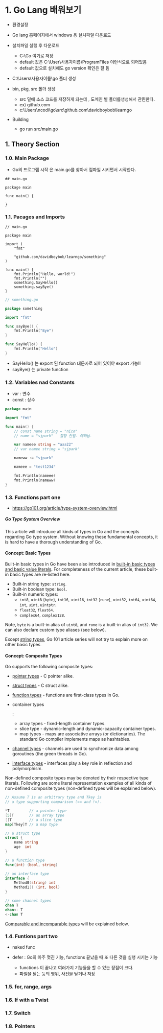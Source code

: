 # 1. Go Lang 배워보기

- 환경설정

- Go lang 홈페이지에서 windows 용 설치파일 다운로드

- 설치파일 실행 후 다운로드

  - C:\Go 여기로 저장
  - default 값은 C:\User\사용자이름\ProgramFiles 이런식으로 되어있음
  - default 값으로 설치해도 go version 확인은 잘 됨

  

- C:\Users\사용자이름\go 폴더 생성
- bin, pkg, src 폴더 생성
  - src 밑에 소스 코드를 저장하게 되는데 , 도메인 별 폴더를생성해서 관린한다.
  - ex) github.com
  - c:\Users\ncodi\go\src\github.com\davidboybob\learngo
- Building
  - go run src/main.go





## 1. Theory Section

### 1.0. Main Package

- Go의 프로그램 시작 은 main.go를 찾아서 컴파일 시키면서 시작한다.

```
## main.go

package main 

func main() {

}
```





### 1.1. Pacages and Imports

```
// main.go

package main

import (
	"fmt"

	"github.com/davidboybob/learngo/something"
)

func main() {
	fmt.Println("Hello, world!")
	fmt.Println("")
	something.SayHello()
	something.sayBye()
}
```

```go
// something.go

package something

import "fmt"

func sayBye() {
	fmt.Println("Bye")
}

func SayHello() {
	fmt.Println("Hello")
}
```

- SayHello() 는 export 된 function 대문자로 되어 있어야 export 가능!!
- sayBye() 는 private function 



### 1.2. Variables nad Constants

- var : 변수 
- const : 상수

```go
package main

import "fmt"

func main() {
	// const name string = "nico"
	// name = "sjpark"   할당 안됨. 에러남.

	var nameee string = "aaa22"
	// var namee string = "sjpark"

	nameww := "sjpark"

	nameee = "test1234"

	fmt.Println(nameee)
	fmt.Println(nameww)
}
```



### 1.3. Functions part one

- https://go101.org/article/type-system-overview.html

##### Go Type System Overview

This article will introduce all kinds of types in Go and the concepts regarding Go type system. Without knowing these fundamental concepts, it is hard to have a thorough understanding of Go.

#### Concept: Basic Types

Built-in basic types in Go have been also introduced in [built-in basic types and basic value literals](https://go101.org/article/basic-types-and-value-literals.html). For completeness of the current article, these built-in basic types are re-listed here.

- Built-in string type: `string`.
- Built-in boolean type: `bool`.
- Built-in numeric types:
  - `int8`, `uint8` (`byte`), `int16`, `uint16`, `int32` (`rune`), `uint32`, `int64`, `uint64`, `int`, `uint`, `uintptr`.
  - `float32`, `float64`.
  - `complex64`, `complex128`.

Note, `byte` is a built-in alias of `uint8`, and `rune` is a built-in alias of `int32`. We can also declare custom type aliases (see below).

Except [string types](https://go101.org/article/string.html), Go 101 article series will not try to explain more on other basic types.

#### Concept: Composite Types

Go supports the following composite types:

- [pointer types](https://go101.org/article/pointer.html) - C pointer alike.

- [struct types](https://go101.org/article/struct.html) - C struct alike.

- [function types](https://go101.org/article/function.html) - functions are first-class types in Go.

- container types

  :

  - array types - fixed-length container types.
  - slice type - dynamic-length and dynamic-capacity container types.
  - map types - maps are associative arrays (or dictionaries). The standard Go compiler implements maps as hashtables.

- [channel types](https://go101.org/article/channel.html) - channels are used to synchronize data among goroutines (the green threads in Go).

- [interface types](https://go101.org/article/interface.html) - interfaces play a key role in reflection and polymorphism.

Non-defined composite types may be denoted by their respective type literals. Following are some literal representation examples of all kinds of non-defined composite types (non-defined types will be explained below).

```go
// Assume T is an arbitrary type and Tkey is
// a type supporting comparison (== and !=).

*T         // a pointer type
[5]T       // an array type
[]T        // a slice type
map[Tkey]T // a map type

// a struct type
struct {
	name string
	age  int
}

// a function type
func(int) (bool, string)

// an interface type
interface {
	Method0(string) int
	Method1() (int, bool)
}

// some channel types
chan T
chan<- T
<-chan T
```



[Comparable and incomparable types](https://go101.org/article/type-system-overview.html#types-not-support-comparison) will be explained below.



### 1.4. Funtions part two

- naked func



- defer : Go의 아주 멋진 기능, functions 끝났을 때 또 다른 것을 실행 시키는 기능
  - functions 이 끝나고 여러가지 기능들을 할 수 있는 장점이 크다.
  - 파일을 닫는 등의 행위, 사진을 닫거나 저장



### 1.5. for, range, args



### 1.6. If with a Twist



### 1.7. Switch



### 1.8. Pointers



